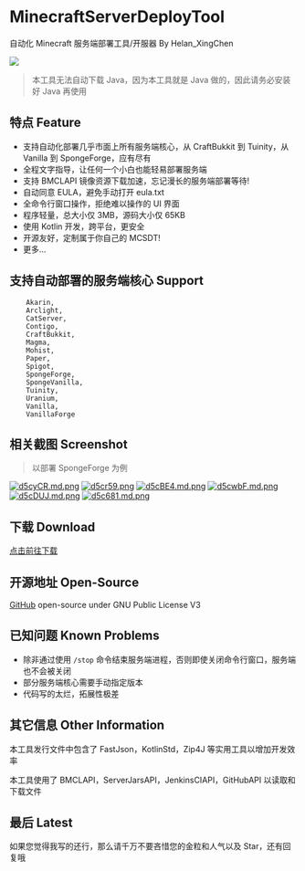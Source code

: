 # MinecraftServerDeployTool
自动化 Minecraft 服务端部署工具/开服器 By Helan_XingChen

![](https://img.shields.io/badge/license-GPL--3.0-orange)
> 本工具无法自动下载 Java，因为本工具就是 Java 做的，因此请务必安装好 Java 再使用

## 特点 Feature

- 支持自动化部署几乎市面上所有服务端核心，从 CraftBukkit 到 Tuinity，从 Vanilla 到 SpongeForge，应有尽有
- 全程文字指导，让任何一个小白也能轻易部署服务端
- 支持 BMCLAPI 镜像资源下载加速，忘记漫长的服务端部署等待!
- 自动同意 EULA，避免手动打开 eula.txt
- 全命令行窗口操作，拒绝难以操作的 UI 界面
- 程序轻量，总大小仅 3MB，源码大小仅 65KB
- 使用 Kotlin 开发，跨平台，更安全
- 开源友好，定制属于你自己的 MCSDT!
- 更多...



## 支持自动部署的服务端核心 Support

        Akarin,
        Arclight,
        CatServer,
        Contigo,
        CraftBukkit,
        Magma,
        Mohist,
        Paper,
        Spigot,
        SpongeForge,
        SpongeVanilla,
        Tuinity,
        Uranium,
        Vanilla,
        VanillaForge
        
## 相关截图 Screenshot
> 以部署 SpongeForge 为例

[![d5cyCR.md.png](https://s1.ax1x.com/2020/08/28/d5cyCR.md.png)](https://imgchr.com/i/d5cyCR)
[![d5cr59.png](https://s1.ax1x.com/2020/08/28/d5cr59.png)](https://imgchr.com/i/d5cr59)
[![d5cBE4.md.png](https://s1.ax1x.com/2020/08/28/d5cBE4.md.png)](https://imgchr.com/i/d5cBE4)
[![d5cwbF.md.png](https://s1.ax1x.com/2020/08/28/d5cwbF.md.png)](https://imgchr.com/i/d5cwbF)
[![d5cDUJ.md.png](https://s1.ax1x.com/2020/08/28/d5cDUJ.md.png)](https://imgchr.com/i/d5cDUJ)
[![d5c681.md.png](https://s1.ax1x.com/2020/08/28/d5c681.md.png)](https://imgchr.com/i/d5c681)

## 下载 Download

[点击前往下载](https://github.com/shaokeyibb/MinecraftServerDeployTool/releases)

## 开源地址 Open-Source

[GitHub](https://github.com/shaokeyibb/MinecraftServerDeployTool) open-source under GNU Public License V3

## 已知问题 Known Problems

- 除非通过使用 `/stop` 命令结束服务端进程，否则即使关闭命令行窗口，服务端也不会被关闭
- 部分服务端核心需要手动指定版本
- 代码写的太烂，拓展性极差

## 其它信息 Other Information

  本工具发行文件中包含了 FastJson，KotlinStd，Zip4J 等实用工具以增加开发效率

  本工具使用了 BMCLAPI，ServerJarsAPI，JenkinsCIAPI，GitHubAPI 以读取和下载文件

## 最后 Latest

如果您觉得我写的还行，那么请千万不要吝惜您的金粒和人气以及 Star，还有回复哦
